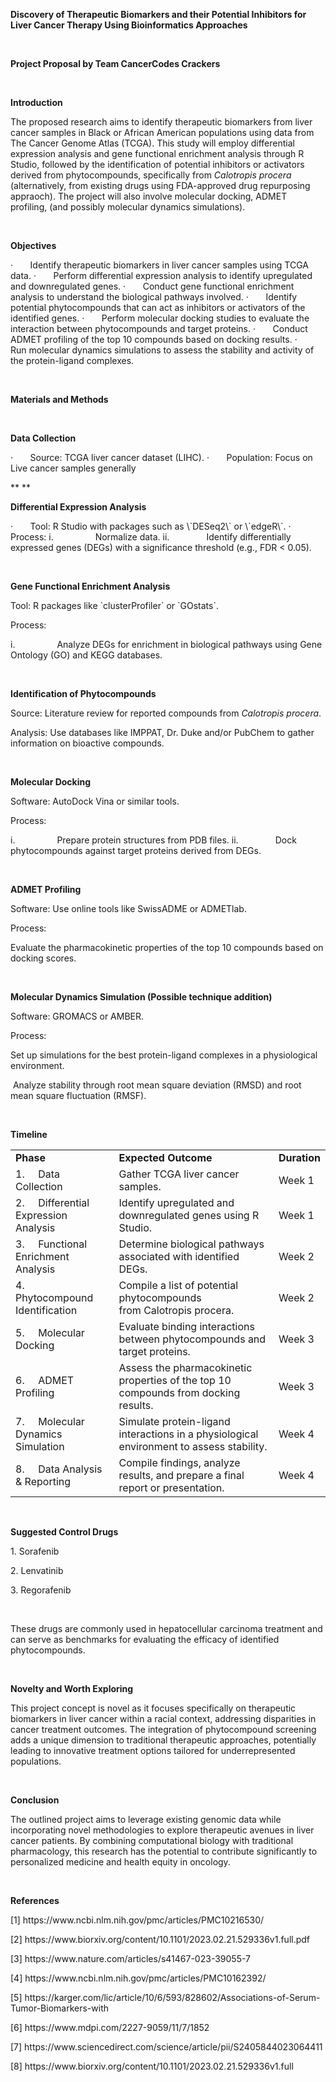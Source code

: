 **Discovery of Therapeutic Biomarkers and their Potential Inhibitors for Liver Cancer Therapy Using Bioinformatics Approaches**

 

**Project Proposal by Team CancerCodes Crackers**

 

**Introduction**

The proposed research aims to identify therapeutic biomarkers from liver cancer samples in Black or African American populations using data from The Cancer Genome Atlas (TCGA). This study will employ differential expression analysis and gene functional enrichment analysis through R Studio, followed by the identification of potential inhibitors or activators derived from phytocompounds, specifically from _Calotropis procera_ (alternatively, from existing drugs using FDA-approved drug repurposing appraoch). The project will also involve molecular docking, ADMET profiling, (and possibly molecular dynamics simulations).

 

**Objectives**

<!--[if !supportLists]-->·       <!--[endif]-->Identify therapeutic biomarkers in liver cancer samples using TCGA data.

<!--[if !supportLists]-->·       <!--[endif]-->Perform differential expression analysis to identify upregulated and downregulated genes.

<!--[if !supportLists]-->·       <!--[endif]-->Conduct gene functional enrichment analysis to understand the biological pathways involved.

<!--[if !supportLists]-->·       <!--[endif]-->Identify potential phytocompounds that can act as inhibitors or activators of the identified genes.

<!--[if !supportLists]-->·       <!--[endif]-->Perform molecular docking studies to evaluate the interaction between phytocompounds and target proteins.

<!--[if !supportLists]-->·       <!--[endif]-->Conduct ADMET profiling of the top 10 compounds based on docking results.

<!--[if !supportLists]-->·       <!--[endif]-->Run molecular dynamics simulations to assess the stability and activity of the protein-ligand complexes.

 

**Materials and Methods**

 

**Data Collection**

<!--[if !supportLists]-->·       <!--[endif]-->Source: TCGA liver cancer dataset (LIHC).

<!--[if !supportLists]-->·       <!--[endif]-->Population: Focus on Live cancer samples generally  

** **

**Differential Expression Analysis**

<!--[if !supportLists]-->·       <!--[endif]-->Tool: R Studio with packages such as \`DESeq2\` or \`edgeR\`.

<!--[if !supportLists]-->·       <!--[endif]-->Process:

<!--[if !supportLists]-->i.                 <!--[endif]-->Normalize data.

<!--[if !supportLists]-->ii.               <!--[endif]-->Identify differentially expressed genes (DEGs) with a significance threshold (e.g., FDR < 0.05).

 

**Gene Functional Enrichment Analysis**

Tool: R packages like \`clusterProfiler\` or \`GOstats\`.

Process:

<!--[if !supportLists]-->i.                 <!--[endif]-->Analyze DEGs for enrichment in biological pathways using Gene Ontology (GO) and KEGG databases.

 

**Identification of Phytocompounds**

Source: Literature review for reported compounds from _Calotropis procera_.

Analysis: Use databases like IMPPAT, Dr. Duke and/or PubChem to gather information on bioactive compounds.

 

**Molecular Docking**

Software: AutoDock Vina or similar tools.

Process:

<!--[if !supportLists]-->i.                 <!--[endif]-->Prepare protein structures from PDB files.

<!--[if !supportLists]-->ii.               <!--[endif]-->Dock phytocompounds against target proteins derived from DEGs.

 

**ADMET Profiling**

Software: Use online tools like SwissADME or ADMETlab.

Process:

Evaluate the pharmacokinetic properties of the top 10 compounds based on docking scores.

 

**Molecular Dynamics Simulation (Possible technique addition)**

Software: GROMACS or AMBER.

Process:

Set up simulations for the best protein-ligand complexes in a physiological environment.

 Analyze stability through root mean square deviation (RMSD) and root mean square fluctuation (RMSF).

 

**Timeline**

|                                                                                  |                                                                                            |                |
| -------------------------------------------------------------------------------- | ------------------------------------------------------------------------------------------ | -------------- |
|  **Phase**                                                                       |  **Expected Outcome**                                                                      |  **Duration**  |
|  <!--[if !supportLists]-->1.     <!--[endif]-->Data Collection                   |  Gather TCGA liver cancer samples.                                                         |  Week 1        |
|  <!--[if !supportLists]-->2.     <!--[endif]-->Differential Expression Analysis  |  Identify upregulated and downregulated genes using R Studio.                              |  Week 1        |
|  <!--[if !supportLists]-->3.     <!--[endif]-->Functional Enrichment Analysis    |  Determine biological pathways associated with identified DEGs.                            |  Week 2        |
|  <!--[if !supportLists]-->4.     <!--[endif]-->Phytocompound Identification      |  Compile a list of potential phytocompounds from Calotropis procera.                       |  Week 2        |
|  <!--[if !supportLists]-->5.     <!--[endif]-->Molecular Docking                 |  Evaluate binding interactions between phytocompounds and target proteins.                 |  Week 3        |
|  <!--[if !supportLists]-->6.     <!--[endif]-->ADMET Profiling                   |  Assess the pharmacokinetic properties of the top 10 compounds from docking results.       |  Week 3        |
|  <!--[if !supportLists]-->7.     <!--[endif]-->Molecular Dynamics Simulation     |  Simulate protein-ligand interactions in a physiological environment to assess stability.  |  Week 4        |
|  <!--[if !supportLists]-->8.     <!--[endif]-->Data Analysis & Reporting         |  Compile findings, analyze results, and prepare a final report or presentation.            |  Week 4        |

 

**Suggested Control Drugs**

1\. Sorafenib

2\. Lenvatinib

3\. Regorafenib

 

These drugs are commonly used in hepatocellular carcinoma treatment and can serve as benchmarks for evaluating the efficacy of identified phytocompounds.

 

**Novelty and Worth Exploring**

This project concept is novel as it focuses specifically on therapeutic biomarkers in liver cancer within a racial context, addressing disparities in cancer treatment outcomes. The integration of phytocompound screening adds a unique dimension to traditional therapeutic approaches, potentially leading to innovative treatment options tailored for underrepresented populations.

 

**Conclusion**

The outlined project aims to leverage existing genomic data while incorporating novel methodologies to explore therapeutic avenues in liver cancer patients. By combining computational biology with traditional pharmacology, this research has the potential to contribute significantly to personalized medicine and health equity in oncology.

 

**References**

\[1] https\://www\.ncbi.nlm.nih.gov/pmc/articles/PMC10216530/

\[2] https\://www\.biorxiv.org/content/10.1101/2023.02.21.529336v1.full.pdf

\[3] https\://www\.nature.com/articles/s41467-023-39055-7

\[4] https\://www\.ncbi.nlm.nih.gov/pmc/articles/PMC10162392/

\[5] https\://karger.com/lic/article/10/6/593/828602/Associations-of-Serum-Tumor-Biomarkers-with

\[6] https\://www\.mdpi.com/2227-9059/11/7/1852

\[7] https\://www\.sciencedirect.com/science/article/pii/S2405844023064411

\[8] https\://www\.biorxiv.org/content/10.1101/2023.02.21.529336v1.full
